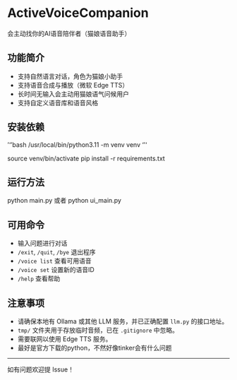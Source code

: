 # ActiveVoiceCompanion

会主动找你的AI语音陪伴者（猫娘语音助手）

## 功能简介

- 支持自然语言对话，角色为猫娘小助手
- 支持语音合成与播放（微软 Edge TTS）
- 长时间无输入会主动用猫娘语气问候用户
- 支持自定义语音库和语音风格

## 安装依赖
’‘’bash
/usr/local/bin/python3.11 -m venv venv
‘’‘

source venv/bin/activate
pip install -r requirements.txt

## 运行方法

python main.py
或者
python ui_main.py

## 可用命令

- 输入问题进行对话
- `/exit`, `/quit`, `/bye` 退出程序
- `/voice list` 查看可用语音
- `/voice set` 设置新的语音ID
- `/help` 查看帮助

## 注意事项

- 请确保本地有 Ollama 或其他 LLM 服务，并已正确配置 `llm.py` 的接口地址。
- `tmp/` 文件夹用于存放临时音频，已在 `.gitignore` 中忽略。
- 需要联网以使用 Edge TTS 服务。
- 最好是官方下载的python，不然好像tinker会有什么问题

---

如有问题欢迎提 Issue！